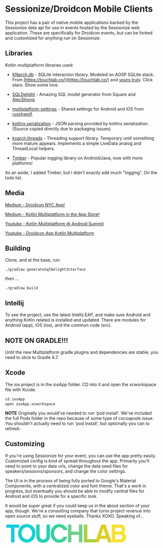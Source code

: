 # Sessionize/Droidcon Mobile Clients

This project has a pair of native mobile applications backed by the Sessionize data api for use in 
events hosted by the Sessionize web application. These are specifically for Droidcon events, but can 
be forked and customized for anything run on Sessionize.

## Libraries

Kotlin multiplatform libraries used:

* [KNarch.db](https://github.com/touchlab/knarch.db) - SQLite interaction library. Modeled on AOSP SQLite stack. From 
[https://touchlab.co/](https://touchlab.co/) and [yours truly](https://github.com/kpgalligan). Click stars.
Show some love.

* [SQLDelight](https://github.com/square/sqldelight) - Amazing SQL model generator from Square and 
[AlecStrong](https://github.com/AlecStrong).

* [multiplatform-settings](https://github.com/russhwolf/multiplatform-settings) - Shared settings for Android and iOS from
[russhwolf](https://github.com/russhwolf).

* [kotlinx.serialization](https://github.com/Kotlin/kotlinx.serialization/) - JSON parsing provided by kotlinx.serialization.
(Source copied directly due to packaging issues)

* [knarch.threads](https://github.com/touchlab/knarch.threads/) - Threading support library. Temporary until something 
more mature appears. Implements a simple LiveData analog and ThreadLocal helpers. 

* [Timber](https://github.com/touchlab/timber/tree/native) - Popular logging library on Android/Java, now with more platforms!

As an aside, I added Timber, but I didn't exactly add much "logging". On the todo list.

## Media

[Medium - Droidcon NYC App!](https://medium.com/@kpgalligan/droidcon-nyc-app-da868bdef387)

[Medium - Kotlin Multiplatform in the App Store!](https://medium.com/@kpgalligan/kotlin-multiplatform-in-the-app-store-c3a50c24f93b)

[Youtube - Kotlin Multiplatform @ Android Summit](https://www.youtube.com/watch?v=oeREzhXx7uw)

[Youtube - Droidcon App Kotlin Multiplatform](https://www.youtube.com/watch?v=YAeDK3Ei0Lk&feature=youtu.be)

## Building

Clone, and at the base, run:

```
./gradlew generateSqlDelightInterface
```

then ...

```
./gradlew build
```

## Intellij

To see the project, use the latest Intellij EAP, and make sure Android and anything Kotlin related is installed and updated.
There are modules for Android (app), iOS (ios), and the common code (src).

## NOTE ON GRADLE!!!

Until the new Multiplatform gradle plugins and dependencies are stable, you need to stick to Gradle 4.7.

## Xcode

The ios project is in the iosApp folder. CD into it and open the xcworkspace file with Xcode.

```
cd iosApp
open iosApp.xcworkspace
```

**NOTE** Originally you would've needed to run 'pod install'. We've included the full Pods folder in the repo because of some type of cocoapods issue. You shouldn't actually need to run 'pod install', but optionally you can to refresh.

## Customizing

If you're using Sessionize for your event, you can use the app pretty easily. Customized config is kind of spread throughout the app. 
Primarily you'll need to point to your data urls, change the data seed files for speakers/sessions/sponsors, and
change the color settings.

The UI is in the process of being fully ported to Google's Material Components, with a centralized color and font theme. That's 
a work in progress, but eventually you should be able to modify central files for Android and iOS to provide for a specific look.

It would be super great if you could keep us in the about section of your app, though. We're a consulting company that turns 
project revenue into open source stuff, so we need eyeballs. Thanks XOXO. Speaking of...

[![Touchlab Logo](tlsmall.png "Touchlab Logo")](https://touchlab.co)
